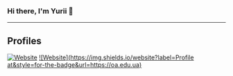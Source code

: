 ### Hi there, I'm Yurii 👋

---

## Profiles
[![Website](https://img.shields.io/website?label=kleban.page&style=for-the-badge&url=https://kleban.page)](https://kleban.page)
[![Website](https://img.shields.io/website?label=Profile at&style=for-the-badge&url=https://oa.edu.ua)](https://qa.oa.edu.ua/cv/yuriy_kleban)

###
<!--
**kleban/kleban** is a ✨ _special_ ✨ repository because its `README.md` (this file) appears on your GitHub profile.

Here are some ideas to get you started:

- 🔭 I’m currently working on ...
- 🌱 I’m currently learning ...
- 👯 I’m looking to collaborate on ...
- 🤔 I’m looking for help with ...
- 💬 Ask me about ...
- 📫 How to reach me: ...
- 😄 Pronouns: ...
- ⚡ Fun fact: ...
-->
